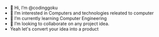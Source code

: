 - 👋 Hi, I’m @codinggoku
- 👀 I’m interested in Computers and technologies releated to computer
- 🌱 I’m currently learning Computer Engineering
- 💞️ I’m looking to collaborate on any project idea.
- Yeah let's convert your idea into a product

<!---
arun-060/arun-060 is a ✨ special ✨ repository because its `README.md` (this file) appears on your GitHub profile.
You can click the Preview link to take a look at your changes.
--->
